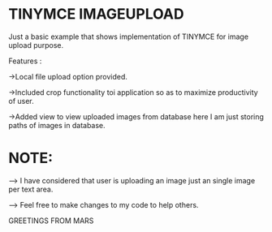 # TINYMCE IMAGEUPLOAD

 Just a basic example that shows implementation of TINYMCE for image upload purpose.
 
Features :

->Local file upload option provided.

->Included crop functionality toi application so as to maximize productivity of user.

->Added view to view uploaded images from database here I am just storing paths of images in database.



# NOTE: 
--> I have considered that user is uploading an image just an single image per text area.

--> Feel free to make changes to my code to help others.

GREETINGS FROM MARS
